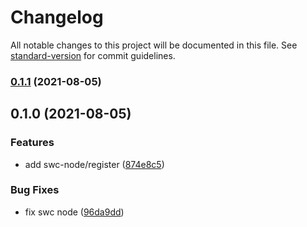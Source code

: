 # Changelog

All notable changes to this project will be documented in this file. See [standard-version](https://github.com/conventional-changelog/standard-version) for commit guidelines.

### [0.1.1](https://github.com/h-a-n-a/swcno/compare/v0.1.0...v0.1.1) (2021-08-05)

## 0.1.0 (2021-08-05)


### Features

* add swc-node/register ([874e8c5](https://github.com/h-a-n-a/swcno/commit/874e8c53c64a24b2bb8e81192ff1ba00c379f28f))


### Bug Fixes

* fix swc node ([96da9dd](https://github.com/h-a-n-a/swcno/commit/96da9ddac5d177afa0a25ce713addf7b5eb1ca05))
